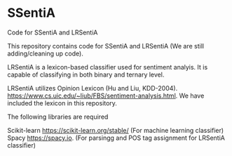 # SSentiA
Code for SSentiA and LRSentiA




This repository contains code for SSentiA and LRSentiA (We are still adding/cleaning up code).

LRSentiA is a lexicon-based classifier used for sentiment analyis. It is capable of classifying in both binary and ternary level.  

LRSentiA utilizes Opinion Lexicon (Hu and Liu, KDD-2004). https://www.cs.uic.edu/~liub/FBS/sentiment-analysis.html. We have included the lexicon in this repository. 




The following libraries are required

Scikit-learn https://scikit-learn.org/stable/ (For machine learning classifier)
Spacy  https://spacy.io. (For parsingg and POS tag assignment for LRSentiA classifier)





